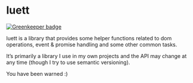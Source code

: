# luett

[![Greenkeeper badge](https://badges.greenkeeper.io/kmohrf/luett.svg)](https://greenkeeper.io/)

luett is a library that provides some helper functions related to dom operations, event & promise handling and some other common tasks.
 
It’s primarily a library I use in my own projects and the API may change at any time (though I try to use semantic versioning).

You have been warned :)
